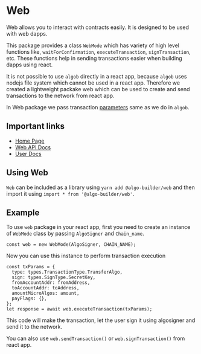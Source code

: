 # Web

Web allows you to interact with contracts easily. It is designed to be used with web dapps.

This package provides a class `WebMode` which has variety of high level functions like, `waitForConfirmation`, `executeTransaction`, `signTransaction`, etc. These functions help in sending transactions easier when building dapps using react.

It is not possible to use `algob` directly in a react app, because `algob` uses nodejs file system which cannot be used in a react app. Therefore we created a lightweight packake web which can be used to create and send transactions to the network from react app.

In Web package we pass transaction [parameters](https://github.com/scale-it/algo-builder/blob/master/docs/guide/execute-transaction.md) same as we do in `algob`.

## Important links

+ [Home Page](https://scale-it.github.io/algo-builder)
+ [Web API Docs](https://scale-it.github.io/algo-builder/api/web/index.html)
+ [User Docs](https://scale-it.github.io/algo-builder/guide/README)

## Using Web

`Web` can be included as a library using `yarn add @algo-builder/web` and then import it using `import * from '@algo-builder/web'`.

## Example

To use `web` package in your react app, first you need to create an instance of `WebMode` class by passing `AlgoSigner` and `Chain_name`.

    const web = new WebMode(AlgoSigner, CHAIN_NAME);

Now you can use this instance to perform transaction execution

    const txParams = {
      type: types.TransactionType.TransferAlgo,
      sign: types.SignType.SecretKey,
      fromAccountAddr: fromAddress,
      toAccountAddr: toAddress,
      amountMicroAlgos: amount,
      payFlags: {},
    };
    let response = await web.executeTransaction(txParams);

This code will make the transaction, let the user sign it using algosigner and send it to the network.

You can also use `web.sendTransaction()` or `web.signTransaction()` from react app.